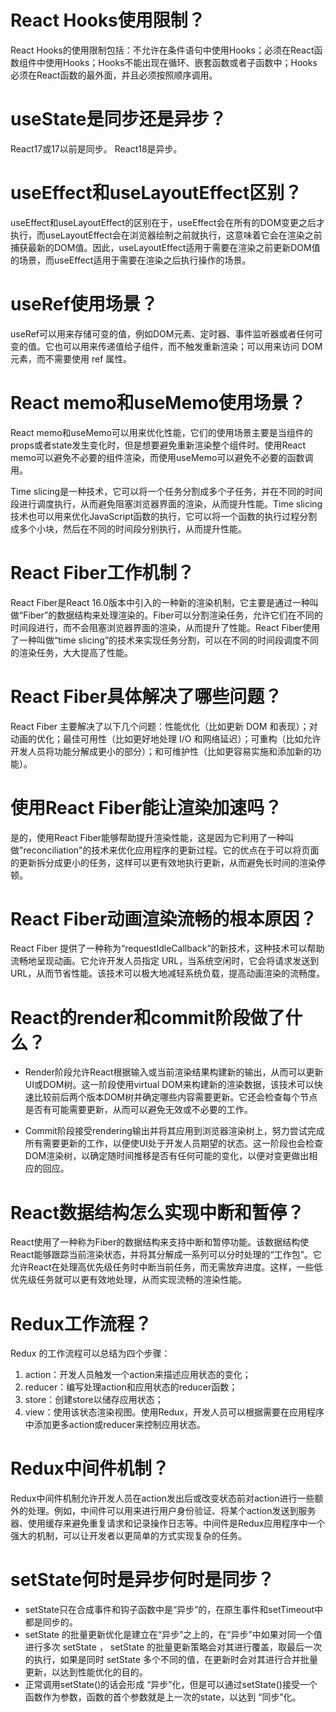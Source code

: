 # React Hooks使用限制？
React Hooks的使用限制包括：不允许在条件语句中使用Hooks；必须在React函数组件中使用Hooks；Hooks不能出现在循环、嵌套函数或者子函数中；Hooks必须在React函数的最外面，并且必须按照顺序调用。

# useState是同步还是异步？
React17或17以前是同步。
React18是异步。

# useEffect和useLayoutEffect区别？
useEffect和useLayoutEffect的区别在于，useEffect会在所有的DOM变更之后才执行，而useLayoutEffect会在浏览器绘制之前就执行，这意味着它会在渲染之前捕获最新的DOM值。因此，useLayoutEffect适用于需要在渲染之前更新DOM值的场景，而useEffect适用于需要在渲染之后执行操作的场景。

# useRef使用场景？
useRef可以用来存储可变的值，例如DOM元素、定时器、事件监听器或者任何可变的值。它也可以用来传递值给子组件，而不触发重新渲染；可以用来访问 DOM 元素，而不需要使用 ref 属性。

# React memo和useMemo使用场景？
React memo和useMemo可以用来优化性能，它们的使用场景主要是当组件的props或者state发生变化时，但是想要避免重新渲染整个组件时。使用React memo可以避免不必要的组件渲染，而使用useMemo可以避免不必要的函数调用。

Time slicing是一种技术，它可以将一个任务分割成多个子任务，并在不同的时间段进行调度执行，从而避免阻塞浏览器界面的渲染，从而提升性能。Time slicing技术也可以用来优化JavaScript函数的执行，它可以将一个函数的执行过程分割成多个小块，然后在不同的时间段分别执行，从而提升性能。

# React Fiber工作机制？
React Fiber是React 16.0版本中引入的一种新的渲染机制，它主要是通过一种叫做“Fiber”的数据结构来处理渲染的。Fiber可以分割渲染任务，允许它们在不同的时间段进行，而不会阻塞浏览器界面的渲染，从而提升了性能。React Fiber使用了一种叫做“time slicing”的技术来实现任务分割，可以在不同的时间段调度不同的渲染任务，大大提高了性能。

# React Fiber具体解决了哪些问题？
React Fiber 主要解决了以下几个问题：性能优化（比如更新 DOM 和表现）；对动画的优化；最佳可用性（比如更好地处理 I/O 和网络延迟）；可重构（比如允许开发人员将功能分解成更小的部分）；和可维护性（比如更容易实施和添加新的功能）。

# 使用React Fiber能让渲染加速吗？
是的，使用React Fiber能够帮助提升渲染性能，这是因为它利用了一种叫做"reconciliation"的技术来优化应用程序的更新过程。它的优点在于可以将页面的更新拆分成更小的任务，这样可以更有效地执行更新，从而避免长时间的渲染停顿。

# React Fiber动画渲染流畅的根本原因？
React Fiber 提供了一种称为“requestIdleCallback”的新技术，这种技术可以帮助流畅地呈现动画。它允许开发人员指定 URL，当系统空闲时，它会将请求发送到 URL，从而节省性能。该技术可以极大地减轻系统负载，提高动画渲染的流畅度。

# React的render和commit阶段做了什么？
* Render阶段允许React根据输入或当前渲染结果构建新的输出，从而可以更新UI或DOM树。这一阶段使用virtual DOM来构建新的渲染数据，该技术可以快速比较前后两个版本DOM树并确定哪些内容需要更新。它还会检查每个节点是否有可能需要更新，从而可以避免无效或不必要的工作。

* Commit阶段接受rendering输出并将其应用到浏览器渲染树上，努力尝试完成所有需要更新的工作，以便使UI处于开发人员期望的状态。这一阶段也会检查DOM渲染树，以确定随时间推移是否有任何可能的变化，以便对变更做出相应的回应。

# React数据结构怎么实现中断和暂停？
React使用了一种称为Fiber的数据结构来支持中断和暂停功能。该数据结构使React能够跟踪当前渲染状态，并将其分解成一系列可以分时处理的“工作包”。它允许React在处理高优先级任务时中断当前任务，而无需放弃进度。这样，一些低优先级任务就可以更有效地处理，从而实现流畅的渲染性能。

# Redux工作流程？
Redux 的工作流程可以总结为四个步骤：
1. action：开发人员触发一个action来描述应用状态的变化；
2. reducer：编写处理action和应用状态的reducer函数；
3. store：创建store以储存应用状态；
4. view：使用该状态渲染视图。使用Redux，开发人员可以根据需要在应用程序中添加更多action或reducer来控制应用状态。

# Redux中间件机制？
Redux中间件机制允许开发人员在action发出后或改变状态前对action进行一些额外的处理。例如，中间件可以用来进行用户身份验证、将某个action发送到服务器、使用缓存来避免重复请求和记录操作日志等。中间件是Redux应用程序中一个强大的机制，可以让开发者以更简单的方式实现复杂的任务。

# setState何时是异步何时是同步？
* setState只在合成事件和钩子函数中是“异步”的，在原生事件和setTimeout中都是同步的。
* setState 的批量更新优化是建立在“异步”之上的，在“异步”中如果对同一个值进行多次 setState ， setState 的批量更新策略会对其进行覆盖，取最后一次的执行，如果是同时 setState 多个不同的值，在更新时会对其进行合并批量更新，以达到性能优化的目的。
* 正常调用setState()的话会形成 “异步”化，但是可以通过setState()接受一个函数作为参数，函数的首个参数就是上一次的state，以达到 “同步”化。
